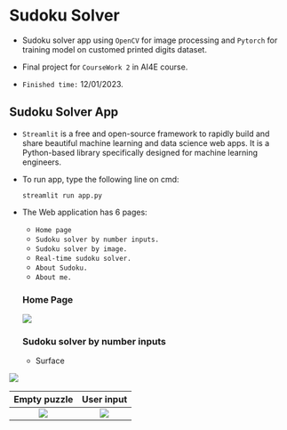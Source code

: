 # Sudoku Solver

- Sudoku solver app using ``OpenCV`` for image processing and ``Pytorch`` for training model on customed printed digits dataset.

- Final project for ``CourseWork 2`` in AI4E course.

- `Finished time:` 12/01/2023.


## Sudoku Solver App

- ``Streamlit`` is a free and open-source framework to rapidly build and share beautiful machine learning and data science web apps. It is a Python-based library specifically designed for machine learning engineers.

- To run app, type the following line on cmd:
  ```
  streamlit run app.py
  ```
- The Web application has 6 pages: 
   - ``Home page``
   - ``Sudoku solver by number inputs.``
   - ``Sudoku solver by image.``
   - ``Real-time sudoku solver.`` 
   - ``About Sudoku.``
   - ``About me.``
  ### Home Page
  
    ![](https://github.com/LTPhat/Sudoku_Solver/blob/main/display_images/input_number_page/home_page.jpg)
  
  ### Sudoku solver by number inputs
  
  - Surface  
  
![](https://github.com/LTPhat/Sudoku_Solver/blob/main/display_images/input_number_page/number_input_page.jpg)

Empty puzzle           |  User input
:-------------------------:|:-------------------------:
![](https://github.com/LTPhat/Sudoku_Solver/blob/main/display_images/input_number_page/input_puzzle.jpg)  |  ![](https://github.com/LTPhat/Sudoku_Solver/blob/main/display_images/input_number_page/your_sudoku_here.jpg)
